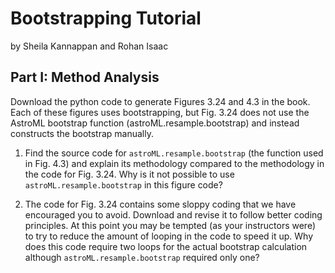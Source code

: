 # Bootstrapping Tutorial
by Sheila Kannappan and Rohan Isaac

## Part I: Method Analysis

Download the python code to generate Figures 3.24 and 4.3 in the book. Each of these figures uses bootstrapping, but Fig. 3.24 does not use the AstroML bootstrap function (astroML.resample.bootstrap) and instead constructs the bootstrap manually.

1. Find the source code for `astroML.resample.bootstrap` (the function used in Fig. 4.3) and explain its methodology compared to the methodology in the code for Fig. 3.24. Why is it not possible to use `astroML.resample.bootstrap` in this figure code?

2. The code for Fig. 3.24 contains some sloppy coding that we have encouraged you to avoid. Download and revise it to follow better coding principles. At this point you may be tempted (as your instructors were) to try to reduce the amount of looping in the code to speed it up. Why does this code require two loops for the actual bootstrap calculation although `astroML.resample.bootstrap` required only one?
